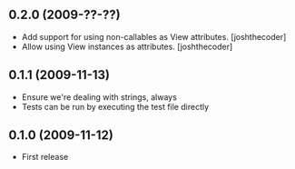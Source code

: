 ## 0.2.0 (2009-??-??)

* Add support for using non-callables as View attributes. [joshthecoder]
* Allow using View instances as attributes. [joshthecoder]

## 0.1.1 (2009-11-13)

* Ensure we're dealing with strings, always
* Tests can be run by executing the test file directly

## 0.1.0 (2009-11-12)

* First release
